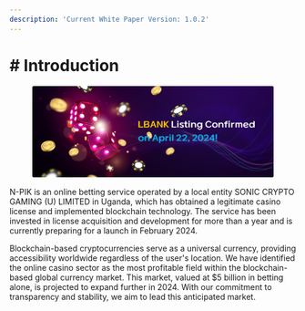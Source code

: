 ```yaml
---
description: 'Current White Paper Version: 1.0.2'
---
```


# # Introduction

<figure><img src=".gitbook/assets/paper1.png" alt=""><figcaption></figcaption></figure>

N-PIK is an online betting service operated by a local entity SONIC CRYPTO GAMING (U) LIMITED in Uganda, which has obtained a legitimate casino license and implemented blockchain technology. The service has been invested in license acquisition and development for more than a year and is currently preparing for a launch in February 2024.

Blockchain-based cryptocurrencies serve as a universal currency, providing accessibility worldwide regardless of the user's location. We have identified the online casino sector as the most profitable field within the blockchain-based global currency market. This market, valued at $5 billion in betting alone, is projected to expand further in 2024. With our commitment to transparency and stability, we aim to lead this anticipated market.
